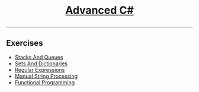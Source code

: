 # <a href="https://softuni.bg/courses/csharp-advanced" rel="Programming-Fundamentals"><p align="center"> Advanced C#<p>
</a>

---

## Exercises
- <a href="https://github.com/stefkavasileva/SoftUni-Software-Engineering/tree/master/C%23Fundamentals/Advanced-CSharp/ExercisesAndLabs/StacksAndQueues" > Stacks And Queues </a> 
- <a href="https://github.com/stefkavasileva/SoftUni-Software-Engineering/tree/master/C%23Fundamentals/Advanced-CSharp/ExercisesAndLabs/SetsAndDictionaries" > Sets And Dictionaries </a> 
- <a href="https://github.com/stefkavasileva/SoftUni-Software-Engineering/tree/master/C%23Fundamentals/Advanced-CSharp/ExercisesAndLabs/RegularExpressions" > Regular Expressions </a>
- <a href="https://github.com/stefkavasileva/SoftUni-Software-Engineering/tree/master/C%23Fundamentals/Advanced-CSharp/ExercisesAndLabs/ManualStringProcessing" > Manual String Processing </a>
- <a href="https://github.com/stefkavasileva/SoftUni-Software-Engineering/tree/master/C%23Fundamentals/Advanced-CSharp/ExercisesAndLabs/FunctionalProgramming" > Functional Programming </a> 
